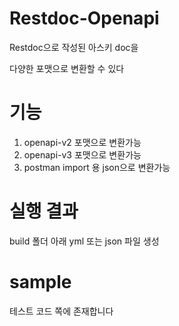 # Restdoc-Openapi

Restdoc으로 작성된 아스키 doc을

다양한 포맷으로 변환할 수 있다

# 기능

1. openapi-v2 포맷으로 변환가능
2. openapi-v3 포맷으로 변환가능
3. postman import 용 json으로 변환가능

# 실행 결과

build 폴더 아래 yml 또는 json 파일 생성

# sample

테스트 코드 쪽에 존재합니다
